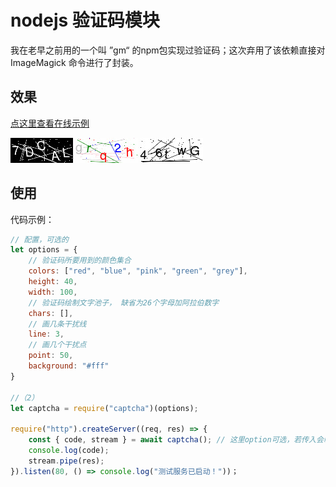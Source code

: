 # nodejs 验证码模块
我在老早之前用的一个叫 ”gm“ 的npm包实现过验证码；这次弃用了该依赖直接对 ImageMagick 命令进行了封装。

## 效果
[点这里查看在线示例](http://captcha.lilin.site:8080)   

![验证码展示效果](doc/1.gif)
![验证码展示效果](doc/2.gif)
![验证码展示效果](doc/3.gif)

## 使用
代码示例：
```js
// 配置，可选的
let options = {
    // 验证码所要用到的颜色集合
    colors: ["red", "blue", "pink", "green", "grey"],
    height: 40,
    width: 100,
    // 验证码绘制文字池子， 缺省为26个字母加阿拉伯数字
    chars: [],
    // 画几条干扰线
    line: 3,
    // 画几个干扰点
    point: 50,
    background: "#fff"
}

//（2）
let captcha = require("captcha")(options);

require("http").createServer((req, res) => {
    const { code, stream } = await captcha(); // 这里option可选，若传入会临时覆盖（2）处所传入的option。 
    console.log(code);
    stream.pipe(res);
}).listen(80, () => console.log("测试服务已启动！"))；
```

